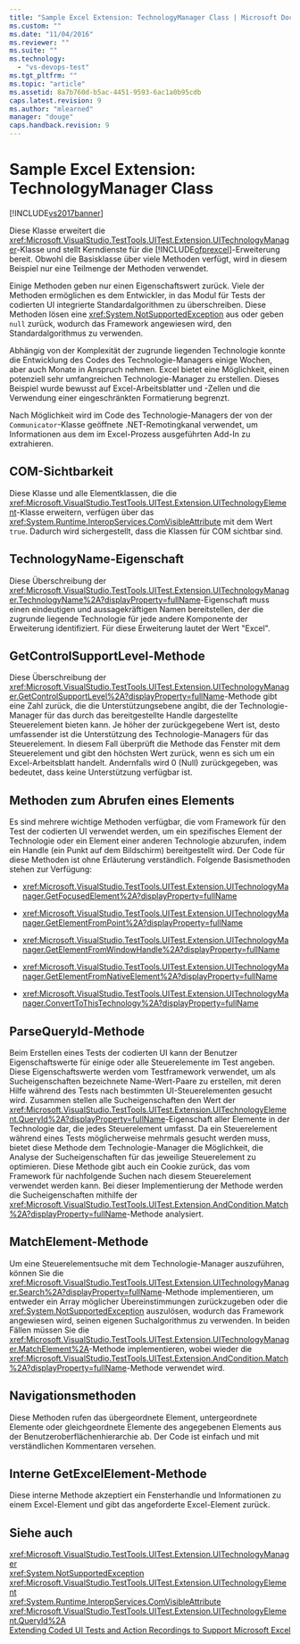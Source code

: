 ```yaml
---
title: "Sample Excel Extension: TechnologyManager Class | Microsoft Docs"
ms.custom: ""
ms.date: "11/04/2016"
ms.reviewer: ""
ms.suite: ""
ms.technology: 
  - "vs-devops-test"
ms.tgt_pltfrm: ""
ms.topic: "article"
ms.assetid: 8a7b760d-b5ac-4451-9593-6ac1a0b95cdb
caps.latest.revision: 9
ms.author: "mlearned"
manager: "douge"
caps.handback.revision: 9
---
```

# Sample Excel Extension: TechnologyManager Class
[!INCLUDE[vs2017banner](../code-quality/includes/vs2017banner.md)]

Diese Klasse erweitert die <xref:Microsoft.VisualStudio.TestTools.UITest.Extension.UITechnologyManager>\-Klasse und stellt Kerndienste für die [!INCLUDE[ofprexcel](../test/includes/ofprexcel_md.md)]\-Erweiterung bereit.  Obwohl die Basisklasse über viele Methoden verfügt, wird in diesem Beispiel nur eine Teilmenge der Methoden verwendet.  
  
 Einige Methoden geben nur einen Eigenschaftswert zurück.  Viele der Methoden ermöglichen es dem Entwickler, in das Modul für Tests der codierten UI integrierte Standardalgorithmen zu überschreiben.  Diese Methoden lösen eine <xref:System.NotSupportedException> aus oder geben `null` zurück, wodurch das Framework angewiesen wird, den Standardalgorithmus zu verwenden.  
  
 Abhängig von der Komplexität der zugrunde liegenden Technologie konnte die Entwicklung des Codes des Technologie\-Managers einige Wochen, aber auch Monate in Anspruch nehmen.  Excel bietet eine Möglichkeit, einen potenziell sehr umfangreichen Technologie\-Manager zu erstellen.  Dieses Beispiel wurde bewusst auf Excel\-Arbeitsblatter und \-Zellen und die Verwendung einer eingeschränkten Formatierung begrenzt.  
  
 Nach Möglichkeit wird im Code des Technologie\-Managers der von der `Communicator`\-Klasse geöffnete .NET\-Remotingkanal verwendet, um Informationen aus dem im Excel\-Prozess ausgeführten Add\-In zu extrahieren.  
  
## COM\-Sichtbarkeit  
 Diese Klasse und alle Elementklassen, die die <xref:Microsoft.VisualStudio.TestTools.UITest.Extension.UITechnologyElement>\-Klasse erweitern, verfügen über das <xref:System.Runtime.InteropServices.ComVisibleAttribute> mit dem Wert `true`. Dadurch wird sichergestellt, dass die Klassen für COM sichtbar sind.  
  
## TechnologyName\-Eigenschaft  
 Diese Überschreibung der <xref:Microsoft.VisualStudio.TestTools.UITest.Extension.UITechnologyManager.TechnologyName%2A?displayProperty=fullName>\-Eigenschaft muss einen eindeutigen und aussagekräftigen Namen bereitstellen, der die zugrunde liegende Technologie für jede andere Komponente der Erweiterung identifiziert.  Für diese Erweiterung lautet der Wert "Excel".  
  
## GetControlSupportLevel\-Methode  
 Diese Überschreibung der <xref:Microsoft.VisualStudio.TestTools.UITest.Extension.UITechnologyManager.GetControlSupportLevel%2A?displayProperty=fullName>\-Methode gibt eine Zahl zurück, die die Unterstützungsebene angibt, die der Technologie\-Manager für das durch das bereitgestellte Handle dargestellte Steuerelement bieten kann.  Je höher der zurückgegebene Wert ist, desto umfassender ist die Unterstützung des Technologie\-Managers für das Steuerelement.  In diesem Fall überprüft die Methode das Fenster mit dem Steuerelement und gibt den höchsten Wert zurück, wenn es sich um ein Excel\-Arbeitsblatt handelt. Andernfalls wird 0 \(Null\) zurückgegeben, was bedeutet, dass keine Unterstützung verfügbar ist.  
  
## Methoden zum Abrufen eines Elements  
 Es sind mehrere wichtige Methoden verfügbar, die vom Framework für den Test der codierten UI verwendet werden, um ein spezifisches Element der Technologie oder ein Element einer anderen Technologie abzurufen, indem ein Handle \(ein Punkt auf dem Bildschirm\) bereitgestellt wird.  Der Code für diese Methoden ist ohne Erläuterung verständlich.  Folgende Basismethoden stehen zur Verfügung:  
  
-   <xref:Microsoft.VisualStudio.TestTools.UITest.Extension.UITechnologyManager.GetFocusedElement%2A?displayProperty=fullName>  
  
-   <xref:Microsoft.VisualStudio.TestTools.UITest.Extension.UITechnologyManager.GetElementFromPoint%2A?displayProperty=fullName>  
  
-   <xref:Microsoft.VisualStudio.TestTools.UITest.Extension.UITechnologyManager.GetElementFromWindowHandle%2A?displayProperty=fullName>  
  
-   <xref:Microsoft.VisualStudio.TestTools.UITest.Extension.UITechnologyManager.GetElementFromNativeElement%2A?displayProperty=fullName>  
  
-   <xref:Microsoft.VisualStudio.TestTools.UITest.Extension.UITechnologyManager.ConvertToThisTechnology%2A?displayProperty=fullName>  
  
## ParseQueryId\-Methode  
 Beim Erstellen eines Tests der codierten UI kann der Benutzer Eigenschaftswerte für einige oder alle Steuerelemente im Test angeben.  Diese Eigenschaftswerte werden vom Testframework verwendet, um als Sucheigenschaften bezeichnete Name\-Wert\-Paare zu erstellen, mit deren Hilfe während des Tests nach bestimmten UI\-Steuerelementen gesucht wird.  Zusammen stellen alle Sucheigenschaften den Wert der <xref:Microsoft.VisualStudio.TestTools.UITest.Extension.UITechnologyElement.QueryId%2A?displayProperty=fullName>\-Eigenschaft aller Elemente in der Technologie dar, die jedes Steuerelement umfasst.  Da ein Steuerelement während eines Tests möglicherweise mehrmals gesucht werden muss, bietet diese Methode dem Technologie\-Manager die Möglichkeit, die Analyse der Sucheigenschaften für das jeweilige Steuerelement zu optimieren.  Diese Methode gibt auch ein Cookie zurück, das vom Framework für nachfolgende Suchen nach diesem Steuerelement verwendet werden kann.  Bei dieser Implementierung der Methode werden die Sucheigenschaften mithilfe der <xref:Microsoft.VisualStudio.TestTools.UITest.Extension.AndCondition.Match%2A?displayProperty=fullName>\-Methode analysiert.  
  
## MatchElement\-Methode  
 Um eine Steuerelementsuche mit dem Technologie\-Manager auszuführen, können Sie die <xref:Microsoft.VisualStudio.TestTools.UITest.Extension.UITechnologyManager.Search%2A?displayProperty=fullName>\-Methode implementieren, um entweder ein Array möglicher Übereinstimmungen zurückzugeben oder die <xref:System.NotSupportedException> auszulösen, wodurch das Framework angewiesen wird, seinen eigenen Suchalgorithmus zu verwenden.  In beiden Fällen müssen Sie die <xref:Microsoft.VisualStudio.TestTools.UITest.Extension.UITechnologyManager.MatchElement%2A>\-Methode implementieren, wobei wieder die <xref:Microsoft.VisualStudio.TestTools.UITest.Extension.AndCondition.Match%2A?displayProperty=fullName>\-Methode verwendet wird.  
  
## Navigationsmethoden  
 Diese Methoden rufen das übergeordnete Element, untergeordnete Elemente oder gleichgeordnete Elemente des angegebenen Elements aus der Benutzeroberflächenhierarchie ab.  Der Code ist einfach und mit verständlichen Kommentaren versehen.  
  
## Interne GetExcelElement\-Methode  
 Diese interne Methode akzeptiert ein Fensterhandle und Informationen zu einem Excel\-Element und gibt das angeforderte Excel\-Element zurück.  
  
## Siehe auch  
 <xref:Microsoft.VisualStudio.TestTools.UITest.Extension.UITechnologyManager>   
 <xref:System.NotSupportedException>   
 <xref:Microsoft.VisualStudio.TestTools.UITest.Extension.UITechnologyElement>   
 <xref:System.Runtime.InteropServices.ComVisibleAttribute>   
 <xref:Microsoft.VisualStudio.TestTools.UITest.Extension.UITechnologyElement.QueryId%2A>   
 [Extending Coded UI Tests and Action Recordings to Support Microsoft Excel](../test/extending-coded-ui-tests-and-action-recordings-to-support-microsoft-excel.md)
